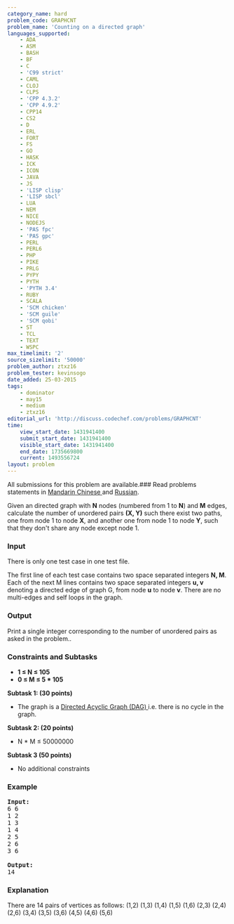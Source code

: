 ```yaml
---
category_name: hard
problem_code: GRAPHCNT
problem_name: 'Counting on a directed graph'
languages_supported:
    - ADA
    - ASM
    - BASH
    - BF
    - C
    - 'C99 strict'
    - CAML
    - CLOJ
    - CLPS
    - 'CPP 4.3.2'
    - 'CPP 4.9.2'
    - CPP14
    - CS2
    - D
    - ERL
    - FORT
    - FS
    - GO
    - HASK
    - ICK
    - ICON
    - JAVA
    - JS
    - 'LISP clisp'
    - 'LISP sbcl'
    - LUA
    - NEM
    - NICE
    - NODEJS
    - 'PAS fpc'
    - 'PAS gpc'
    - PERL
    - PERL6
    - PHP
    - PIKE
    - PRLG
    - PYPY
    - PYTH
    - 'PYTH 3.4'
    - RUBY
    - SCALA
    - 'SCM chicken'
    - 'SCM guile'
    - 'SCM qobi'
    - ST
    - TCL
    - TEXT
    - WSPC
max_timelimit: '2'
source_sizelimit: '50000'
problem_author: ztxz16
problem_tester: kevinsogo
date_added: 25-03-2015
tags:
    - dominator
    - may15
    - medium
    - ztxz16
editorial_url: 'http://discuss.codechef.com/problems/GRAPHCNT'
time:
    view_start_date: 1431941400
    submit_start_date: 1431941400
    visible_start_date: 1431941400
    end_date: 1735669800
    current: 1493556724
layout: problem
---
```

All submissions for this problem are available.###  Read problems statements in [Mandarin Chinese ](http://www.codechef.com/download/translated/MAY15/mandarin/GRAPHCNT.pdf) and [Russian](http://www.codechef.com/download/translated/MAY15/russian/GRAPHCNT.pdf).

Given an directed graph with **N** nodes (numbered from 1 to **N**) and **M** edges, calculate the number of unordered pairs **(X, Y)** such there exist two paths, one from node 1 to node **X**, and another one from node 1 to node **Y**, such that they don't share any node except node 1.

### Input

There is only one test case in one test file.

The first line of each test case contains two space separated integers **N, M**. Each of the next M lines contains two space separated integers **u, v** denoting a directed edge of graph G, from node **u** to node **v**. There are no multi-edges and self loops in the graph.

### Output

Print a single integer corresponding to the number of unordered pairs as asked in the problem..

### Constraints and Subtasks

- **1 ≤ N ≤ 105**
- **0 ≤ M ≤ 5 \* 105**

**Subtask 1: (30 points)**

- The graph is a [Directed Acyclic Graph (DAG) ](http://en.wikipedia.org/wiki/Directed_acyclic_graph) i.e. there is no cycle in the graph.

**Subtask 2: (20 points)**

- N \* M ≤ 50000000

**Subtask 3 (50 points)**

- No additional constraints

### Example

<pre><b>Input:</b>
6 6
1 2
1 3
1 4
2 5
2 6
3 6

<b>Output:</b>
14
</pre>
### Explanation

There are 14 pairs of vertices as follows: 
 (1,2) 
 (1,3) 
 (1,4) 
 (1,5) 
 (1,6) 
 (2,3) 
 (2,4) 
 (2,6) 
 (3,4) 
 (3,5) 
 (3,6) 
 (4,5) 
 (4,6) 
 (5,6)
